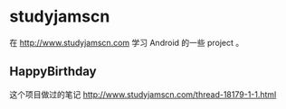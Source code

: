 # studyjamscn
在 http://www.studyjamscn.com 学习 Android 的一些 project 。

## HappyBirthday
这个项目做过的笔记 http://www.studyjamscn.com/thread-18179-1-1.html
